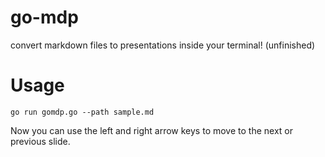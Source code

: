# go-mdp
convert markdown files to presentations inside your terminal! (unfinished)

# Usage
```
go run gomdp.go --path sample.md
```

Now you can use the left and right arrow keys to move to the next or previous slide. 